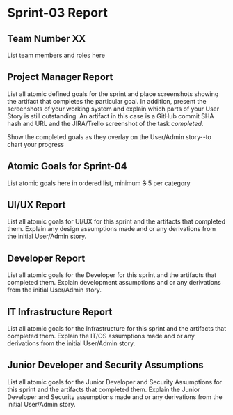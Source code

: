 # Sprint-03 Report

## Team Number XX

List team members and roles here

## Project Manager Report

List all atomic defined goals for the sprint and place screenshots showing the artifact that completes the particular goal.   In addition, present the screenshots of your working system and explain which parts of your User Story is still outstanding.  An artifact in this case is a GitHub commit SHA hash and URL and the JIRA/Trello screenshot of the task *completed*.

Show the completed goals as they overlay on the User/Admin story--to chart your progress

## Atomic Goals for Sprint-04

List atomic goals here in ordered list, minimum ~~3~~ 5 per category

## UI/UX Report

List all atomic goals for UI/UX for this sprint and the artifacts that completed them.  Explain any design assumptions made and or any derivations from the initial User/Admin story.

## Developer Report

List all atomic goals for the Developer for this sprint and the artifacts that completed them.  Explain development assumptions and or any derivations from the initial User/Admin story.

## IT Infrastructure Report

List all atomic goals for the Infrastructure for this sprint and the artifacts that completed them.  Explain the IT/OS assumptions made and or any derivations from the initial User/Admin story.

## Junior Developer and Security Assumptions

List all atomic goals for the Junior Developer and Security Assumptions for this sprint and the artifacts that completed them.  Explain the Junior Developer and Security assumptions made and or any derivations from the initial User/Admin story.

